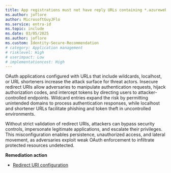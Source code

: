 ```yaml
---
title: App registrations must not have reply URLs containing *.azurewebsites.net, URL shorteners, or localhost, wildcard domains
ms.author: joflore
author: MicrosoftGuyJFlo
ms.service: entra-id
ms.topic: include
ms.date: 03/05/2025
ms.author: joflore
ms.custom: Identity-Secure-Recommendation
# category: Application management
# risklevel: High
# userimpact: Low
# implementationcost: High
---
```

OAuth applications configured with URLs that include wildcards, localhost, or URL shorteners increase the attack surface for threat actors. Insecure redirect URIs allow adversaries to manipulate authentication requests, hijack authorization codes, and intercept tokens by directing users to attacker-controlled endpoints. Wildcard entries expand the risk by permitting unintended domains to process authentication responses, while localhost and shortener URLs facilitate phishing and token theft in uncontrolled environments. 

Without strict validation of redirect URIs, attackers can bypass security controls, impersonate legitimate applications, and escalate their privileges. This misconfiguration enables persistence, unauthorized access, and lateral movement, as adversaries exploit weak OAuth enforcement to infiltrate protected resources undetected.

**Remediation action**

- [Redirect URI configuration](/entra/identity-platform/reply-url)
